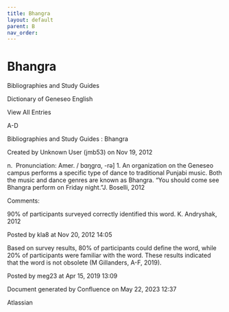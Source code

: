 ```yaml
---
title: Bhangra
layout: default
parent: B
nav_order:
---
```


# Bhangra

Bibliographies and Study Guides

Dictionary of Geneseo English

View All Entries

A-D

Bibliographies and Study Guides : Bhangra

Created by  Unknown User (jmb53) on Nov 19, 2012

n.  Pronunciation: Amer. / bɑŋgrɑ, -rə] 1. An organization on the Geneseo campus performs a specific type of dance to traditional Punjabi music. Both the music and dance genres are known as Bhangra. “You should come see Bhangra perform on Friday night.”J. Boselli, 2012

Comments:

90% of participants surveyed correctly identified this word. K. Andryshak, 2012

Posted by kla8 at Nov 20, 2012 14:05

Based on survey results, 80% of participants could define the word, while 20% of participants were familiar with the word. These results indicated that the word is not obsolete (M Gillanders, A-F, 2019).

Posted by meg23 at Apr 15, 2019 13:09

Document generated by Confluence on May 22, 2023 12:37

Atlassian
